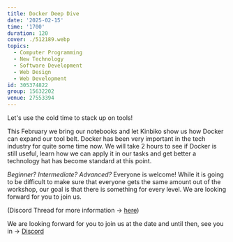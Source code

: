 ```yaml
---
title: Docker Deep Dive
date: '2025-02-15'
time: '1700'
duration: 120
cover: ./512189.webp
topics:
  - Computer Programming
  - New Technology
  - Software Development
  - Web Design
  - Web Development
id: 305374822
group: 15632202
venue: 27553394
---
```


Let's use the cold time to stack up on tools!

This February we bring our notebooks and let Kinbiko show us how Docker can expand our tool belt. Docker has been very important in the tech industry for quite some time now. We will take 2 hours to see if Docker is still useful, learn how we can apply it in our tasks and get better a technology hat has become standard at this point.

*Beginner? Intermediate? Advanced?* Everyone is welcome! While it is going to be difficult to make sure that everyone gets the same amount out of the workshop, our goal is that there is something for every level. We are looking forward for you to join us.

(Discord Thread for more information → [here](https://discord.com/channels/1034792577293094972/1227218881697812550))

We are looking forward for you to join us at the date and until then, see you in → [Discord](https://owddm.com/discord)
